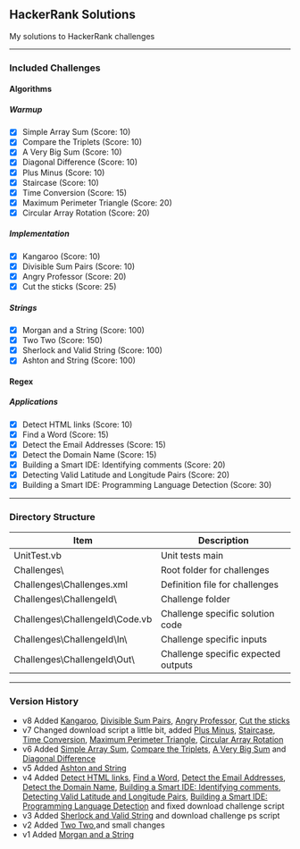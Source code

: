 ## HackerRank Solutions
My solutions to HackerRank challenges

---
### Included Challenges
#### Algorithms
##### Warmup
- [x] Simple Array Sum (Score: 10)
- [x] Compare the Triplets (Score: 10)
- [x] A Very Big Sum (Score: 10)
- [x] Diagonal Difference (Score: 10)
- [x] Plus Minus (Score: 10)
- [x] Staircase (Score: 10)
- [x] Time Conversion (Score: 15)
- [x] Maximum Perimeter Triangle (Score: 20)
- [x] Circular Array Rotation (Score: 20)

##### Implementation
- [x] Kangaroo (Score: 10)
- [x] Divisible Sum Pairs (Score: 10)
- [x] Angry Professor (Score: 20)
- [x] Cut the sticks (Score: 25)

##### Strings
- [x] Morgan and a String (Score: 100)
- [x] Two Two (Score: 150)
- [x] Sherlock and Valid String (Score: 100)
- [x] Ashton and String (Score: 100)

#### Regex
##### Applications
- [x] Detect HTML links (Score: 10)
- [x] Find a Word (Score: 15)
- [x] Detect the Email Addresses (Score: 15)
- [x] Detect the Domain Name (Score: 15)
- [x] Building a Smart IDE: Identifying comments (Score: 20)
- [x] Detecting Valid Latitude and Longitude Pairs (Score: 20)
- [x] Building a Smart IDE: Programming Language Detection (Score: 30)

---
### Directory Structure

Item | Description
---- | -----------
UnitTest.vb | Unit tests main
Challenges\ | Root folder for challenges
Challenges\Challenges.xml | Definition file for challenges
Challenges\ChallengeId\ | Challenge folder
Challenges\ChallengeId\Code.vb | Challenge specific solution code
Challenges\ChallengeId\In\ | Challenge specific inputs
Challenges\ChallengeId\Out\ | Challenge specific expected outputs

---
### Version History
- v8 Added [Kangaroo](https://www.hackerrank.com/challenges/kangaroo), [Divisible Sum Pairs](https://www.hackerrank.com/challenges/divisible-sum-pairs), [Angry Professor](https://www.hackerrank.com/challenges/angry-professor), [Cut the sticks](https://www.hackerrank.com/challenges/cut-the-sticks)
- v7 Changed download script a little bit, added [Plus Minus](https://www.hackerrank.com/challenges/plus-minus), [Staircase](https://www.hackerrank.com/challenges/staircase), [Time Conversion](https://www.hackerrank.com/challenges/time-conversion), [Maximum Perimeter Triangle](https://www.hackerrank.com/challenges/maximum-perimeter-triangle), [Circular Array Rotation](https://www.hackerrank.com/challenges/circular-array-rotation)
- v6 Added [Simple Array Sum](https://www.hackerrank.com/challenges/simple-array-sum), [Compare the Triplets](https://www.hackerrank.com/challenges/compare-the-triplets), [A Very Big Sum](https://www.hackerrank.com/challenges/a-very-big-sum) and [Diagonal Difference](https://www.hackerrank.com/challenges/diagonal-difference)
- v5 Added [Ashton and String](https://www.hackerrank.com/challenges/ashton-and-string)
- v4 Added [Detect HTML links](https://www.hackerrank.com/challenges/detect-html-links), [Find a Word](https://www.hackerrank.com/challenges/find-a-word), [Detect the Email Addresses](https://www.hackerrank.com/challenges/detect-the-email-addresses), [Detect the Domain Name](https://www.hackerrank.com/challenges/detect-the-domain-name), [Building a Smart IDE: Identifying comments](https://www.hackerrank.com/challenges/ide-identifying-comments), [Detecting Valid Latitude and Longitude Pairs](https://www.hackerrank.com/challenges/detecting-valid-latitude-and-longitude), [Building a Smart IDE: Programming Language Detection](https://www.hackerrank.com/challenges/programming-language-detection) and fixed download challenge script
- v3 Added [Sherlock and Valid String](https://www.hackerrank.com/challenges/sherlock-and-valid-string) and download challenge ps script
- v2 Added [Two Two](https://www.hackerrank.com/challenges/two-two),and small changes
- v1 Added [Morgan and a String](https://www.hackerrank.com/challenges/morgan-and-a-string)